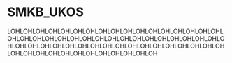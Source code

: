 # SMKB_UKOS
LOHLOHLOHLOHLOHLOHLOHLOHLOHLOHLOHLOHLOHLOHLOHLOHLOHLOHLOHLOHLOHLOHLOHLOHLOHLOHLOHLOHLOHLOHLOHLOHLOHLOHLOHLOHLOHLOHLOHLOHLOHLOHLOHLOHLOHLOHLOHLOHLOHLOHLOHLOHLOHLOHLOHLOHLOHLOHLOHLOHLOHLOHLOHLOH
